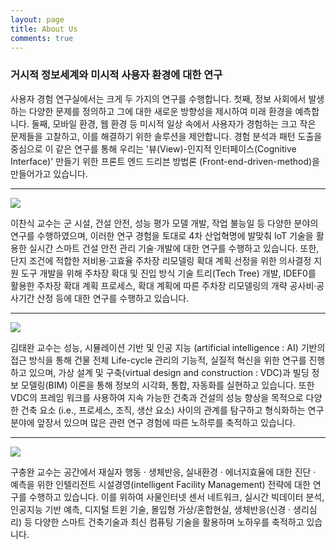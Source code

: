 ```yaml
---
layout: page
title: About Us
comments: true
---
```

### 거시적 정보세계와 미시적 사용자 환경에 대한 연구

사용자 경험 연구실에서는 크게 두 가지의 연구를 수행합니다. 첫째, 정보 사회에서 발생하는 다양한 문제를 정의하고 그에 대한 새로운 방향성을 제시하여 미래 환경을 예측합니다. 둘째, 모바일 환경, 웹 환경 등 미시적 일상 속에서 사용자가 경험하는 크고 작은 문제들을 고찰하고, 이를 해결하기 위한 솔루션을 제안합니다. 경험 분석과 패턴 도출을 중심으로 이 같은 연구를 통해 우리는 '뷰(View)-인지적 인터페이스(Cognitive Interface)' 만들기 위한 프론트 엔드 드리븐 방법론 (Front-end-driven-method)을 만들어가고 있습니다.

<hr>

<img src="{{site.baseurl}}/assets/images/people/chansiklee.jpg"> 

이찬식 교수는 군 시설, 건설 안전, 성능 평가 모델 개발, 작업 불능일 등 다양한 분야의 연구를 수행하였으며, 이러한 연구 경험을 토대로 4차 산업혁명에 발맞춰 IoT 기술을 활용한 실시간 스마트 건설 안전 관리 기술·개발에 대한 연구를 수행하고 있습니다. 또한, 단지 조건에 적합한 저비용·고효율 주차장 리모델링 확대 계획 선정을 위한 의사결정 지원 도구 개발을 위해 주차장 확대 및 진입 방식 기술 트리(Tech Tree) 개발, IDEF0를 활용한 주차장 확대 계획 프로세스, 확대 계획에 따른 주차장 리모델링의 개략 공사비·공사기간 산정 등에 대한 연구를 수행하고 있습니다.

<hr>

<img src="{{site.baseurl}}/assets/images/people/taewankim.gif"> 

김태완 교수는 성능, 시뮬레이션 기반 및 인공 지능 (artificial intelligence : AI) 기반의 접근 방식을 통해 건물 전체 Life-cycle 관리의 기능적, 실질적 혁신을 위한 연구를 진행하고 있으며, 가상 설계 및 구축(virtual design and construction : VDC)과 빌딩 정보 모델링(BIM) 이론을 통해 정보의 시각화, 통합, 자동화를 실현하고 있습니다. 또한 VDC의 프레임 워크를 사용하여 지속 가능한 건축과 건설의 성능 향상을 목적으로 다양한 건축 요소 (i.e., 프로세스, 조직, 생산 요소) 사이의 관계를 탐구하고 형식화하는 연구 분야에 앞장서 있으며 많은 관련 연구 경험에 따른 노하루를 축적하고 있습니다.

<hr>
                                                                    
<img src="{{site.baseurl}}/assets/images/people/chungwankoo.gif"> 

구충완 교수는 공간에서 재실자 행동 · 생체반응, 실내환경 · 에너지효율에 대한 진단 · 예측을 위한 인텔리전트 시설경영(intelligent Facility Management) 전략에 대한 연구를 수행하고 있습니다. 이를 위하여 사물인터넷 센서 네트워크, 실시간 빅데이터 분석, 인공지능 기반 예측, 디지털 트윈 기술, 몰입형 가상/혼합현실, 생체반응(신경 · 생리심리) 등 다양한 스마트 건축기술과 최신 컴퓨팅 기술을 활용하며 노하우를 축적하고 있습니다.
                    
                                                                    
